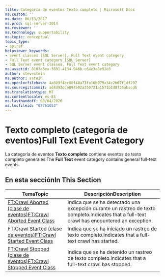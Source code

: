 ```yaml
---
title: Categoría de eventos Texto completo | Microsoft Docs
ms.custom: ''
ms.date: 06/13/2017
ms.prod: sql-server-2014
ms.reviewer: ''
ms.technology: supportability
ms.topic: conceptual
topic_type:
- apiref
helpviewer_keywords:
- event classes [SQL Server], Full Text event category
- Full Text event category [SQL Server]
- SQL Server event classes, Full Text event category
ms.assetid: 8107a3ea-f891-4134-946b-c64e3a8e92e8
author: stevestein
ms.author: sstein
ms.openlocfilehash: 4a889f4bc00f48a73fa16b079a34c2b07f1df297
ms.sourcegitcommit: ad4d92dce894592a259721a1571b1d8736abacdb
ms.translationtype: MT
ms.contentlocale: es-ES
ms.lasthandoff: 08/04/2020
ms.locfileid: "87751053"
---
```

# <a name="full-text-event-category"></a><span data-ttu-id="84159-102">Texto completo (categoría de eventos)</span><span class="sxs-lookup"><span data-stu-id="84159-102">Full Text Event Category</span></span>
  <span data-ttu-id="84159-103">La categoría de eventos **Texto completo** contiene eventos de texto completo generales.</span><span class="sxs-lookup"><span data-stu-id="84159-103">The **Full Text** event category contains general full-text events.</span></span>  
  
## <a name="in-this-section"></a><span data-ttu-id="84159-104">En esta sección</span><span class="sxs-lookup"><span data-stu-id="84159-104">In This Section</span></span>  
  
|<span data-ttu-id="84159-105">Tema</span><span class="sxs-lookup"><span data-stu-id="84159-105">Topic</span></span>|<span data-ttu-id="84159-106">Descripción</span><span class="sxs-lookup"><span data-stu-id="84159-106">Description</span></span>|  
|-----------|-----------------|  
|[<span data-ttu-id="84159-107">FT:Crawl Aborted (clase de eventos)</span><span class="sxs-lookup"><span data-stu-id="84159-107">FT:Crawl Aborted Event Class</span></span>](ft-crawl-aborted-event-class.md)|<span data-ttu-id="84159-108">Indica que se ha detectado una excepción durante un rastreo de texto completo.</span><span class="sxs-lookup"><span data-stu-id="84159-108">Indicates that a full-text crawl has encountered an exception.</span></span>|  
|[<span data-ttu-id="84159-109">FT:Crawl Started (clase de eventos)</span><span class="sxs-lookup"><span data-stu-id="84159-109">FT:Crawl Started Event Class</span></span>](ft-crawl-started-event-class.md)|<span data-ttu-id="84159-110">Indica que se ha iniciado un rastreo de texto completo.</span><span class="sxs-lookup"><span data-stu-id="84159-110">Indicates that a full-text crawl has started.</span></span>|  
|[<span data-ttu-id="84159-111">FT:Crawl Stopped (clase de eventos)</span><span class="sxs-lookup"><span data-stu-id="84159-111">FT:Crawl Stopped Event Class</span></span>](ft-crawl-stopped-event-class.md)|<span data-ttu-id="84159-112">Indica que se ha detenido un rastreo de texto completo.</span><span class="sxs-lookup"><span data-stu-id="84159-112">Indicates that a full-text crawl has stopped.</span></span>|  
  
  
